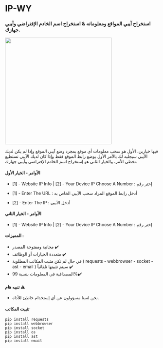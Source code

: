 # IP-WY

### استخراج آيبي المواقع ومعلوماته & استخراج اسم الخادم الإفتراضي وآيبي جهازك.

<img src="https://github.com/tlersa/IP-WY/assets/111729973/c1d0141d-dfba-4e11-a952-a9ba3dd7d1ca" width="350">

فيها خيارين، الأول هو سحب معلومات أي موقع بمجرد وضع آيبي الموقع وإذا لم يكن لديك الآيبي سيجلبه لك بالأمر الأول بوضع رابط الموقع فقط وإذا كان لديك الآيبي تستطيع تخطي الأمر، والخيار الثاني هو إستخراج اسم الخادم الإفتراضي وآيبي جهازك.

#### الأوامر - الخيار الأول
- [1] - Website IP Info | [2] - Your Device IP
Choose A Number : إختر رقم

- [1] - Enter The URL : أدخل رابط الموقع المراد سحب الآيبي الخاص به

- [2] - Enter The IP : أدخل الآيبي

#### الأوامر - الخيار الثاني
- [1] - Website IP Info | [2] - Your Device IP
Choose A Number : إختر رقم

#### المميزات :
- مجانية ومفتوحة المصدر ✔️
- متعددة الخيارات أو الوظائف ✔️
- في حال لم تكن مثبت المكاتب المطلوبة ( requests - webbrowser - socket - ast - email ) سيتم تثبيتها تلقائياً ✔️
- المصداقية في المعلومات بنسبة 99%✔️

#### تنبيه هام ⚠️
- نحن لسنا مسؤولون عن أي إستخدام خاطئ للأداة.

#### تثبيت المكاتب 

```
pip install requests
pip install webbrowser
pip install socket
pip install os
pip install ast
pip install email
```
